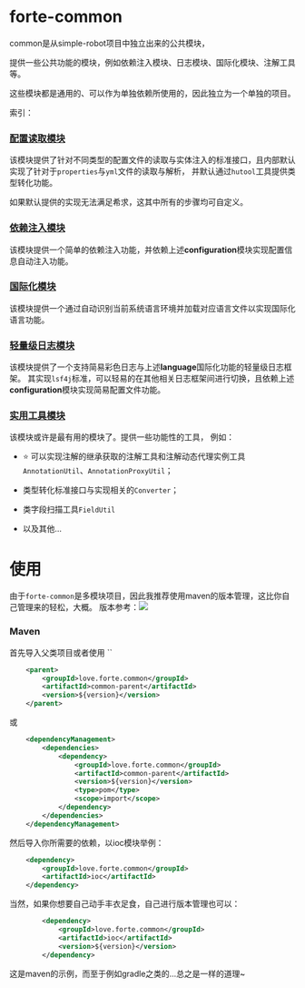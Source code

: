 # forte-common

common是从simple-robot项目中独立出来的公共模块，

提供一些公共功能的模块，例如依赖注入模块、日志模块、国际化模块、注解工具等。

这些模块都是通用的、可以作为单独依赖所使用的，因此独立为一个单独的项目。

索引：

### [配置读取模块](./configuration)

该模块提供了针对不同类型的配置文件的读取与实体注入的标准接口，且内部默认实现了针对于`properties`与`yml`文件的读取与解析，
并默认通过`hutool`工具提供类型转化功能。

如果默认提供的实现无法满足希求，这其中所有的步骤均可自定义。

### [依赖注入模块](./ioc)

该模块提供一个简单的依赖注入功能，并依赖上述**configuration**模块实现配置信息自动注入功能。

### [国际化模块](./language)

该模块提供一个通过自动识别当前系统语言环境并加载对应语言文件以实现国际化语言功能。

### [轻量级日志模块](./log)

该模块提供了一个支持简易彩色日志与上述**language**国际化功能的轻量级日志框架。
其实现`lsf4j`标准，可以轻易的在其他相关日志框架间进行切换，且依赖上述**configuration**模块实现简易配置文件功能。

### [实用工具模块](./utils)

该模块或许是最有用的模块了。提供一些功能性的工具，
例如：

- ⭐ 可以实现注解的继承获取的注解工具和注解动态代理实例工具`AnnotationUtil`、`AnnotationProxyUtil`；

- 类型转化标准接口与实现相关的`Converter`；

- 类字段扫描工具`FieldUtil`

- 以及其他...



# 使用

由于`forte-common`是多模块项目，因此我推荐使用maven的版本管理，这比你自己管理来的轻松，大概。
版本参考：[![](https://img.shields.io/maven-central/v/love.forte.common/common-parent)](https://repo1.maven.org/maven2/love/forte/common/)

### Maven

首先导入父类项目或者使用 ``
```xml
    <parent>
        <groupId>love.forte.common</groupId>
        <artifactId>common-parent</artifactId>
        <version>${version}</version>
    </parent>
```
或
```xml
    <dependencyManagement>
        <dependencies>
            <dependency>
                <groupId>love.forte.common</groupId>
                <artifactId>common-parent</artifactId>
                <version>${version}</version>
                <type>pom</type>
                <scope>import</scope>
            </dependency>
        </dependencies>
    </dependencyManagement>
```

然后导入你所需要的依赖，以ioc模块举例：
```xml
    <dependency>
        <groupId>love.forte.common</groupId>
        <artifactId>ioc</artifactId>
    </dependency>
```

当然，如果你想要自己动手丰衣足食，自己进行版本管理也可以：
```xml
        <dependency>
            <groupId>love.forte.common</groupId>
            <artifactId>ioc</artifactId>
            <version>${version}</version>
        </dependency>
```

这是maven的示例，而至于例如gradle之类的...总之是一样的道理~





